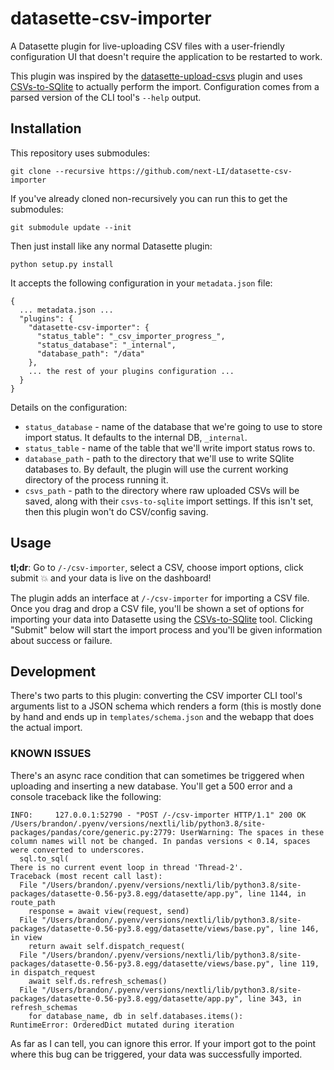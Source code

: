 # datasette-csv-importer

A Datasette plugin for live-uploading CSV files with a user-friendly configuration UI that doesn't require the application to be restarted to work.

This plugin was inspired by the [datasette-upload-csvs](https://github.com/simonw/datasette-upload-csvs) plugin and uses [CSVs-to-SQlite](https://github.com/simonw/csvs-to-sqlite) to actually perform the import. Configuration comes from a parsed version of the CLI tool's `--help` output.

## Installation

This repository uses submodules:

    git clone --recursive https://github.com/next-LI/datasette-csv-importer

If you've already cloned non-recursively you can run this to get the submodules:

    git submodule update --init

Then just install like any normal Datasette plugin:

    python setup.py install

It accepts the following configuration in your `metadata.json` file:

    {
      ... metadata.json ...
      "plugins": {
        "datasette-csv-importer": {
          "status_table": "_csv_importer_progress_",
          "status_database": "_internal",
          "database_path": "/data"
        },
        ... the rest of your plugins configuration ...
      }
    }

Details on the configuration:

- `status_database` - name of the database that we're going to use to store import status. It defaults to the internal DB, `_internal`.
- `status_table` - name of the table that we'll write import status rows to.
- `database_path` - path to the directory that we'll use to write SQlite databases to. By default, the plugin will use the current working directory of the process running it.
- `csvs_path` - path to the directory where raw uploaded CSVs will be saved, along with their `csvs-to-sqlite` import settings. If this isn't set, then this plugin won't do CSV/config saving.

## Usage

**tl;dr**: Go to `/-/csv-importer`, select a CSV, choose import options, click submit 💥 and your data is live on the dashboard!

The plugin adds an interface at `/-/csv-importer` for importing a CSV file. Once you drag and drop a CSV file, you'll be shown a set of options for importing your data into Datasette using the [CSVs-to-SQlite](https://github.com/simonw/csvs-to-sqlite) tool. Clicking "Submit" below will start the import process and you'll be given information about success or failure.

## Development

There's two parts to this plugin: converting the CSV importer CLI tool's arguments list to a JSON schema which renders a form (this is mostly done by hand and ends up in `templates/schema.json` and the webapp that does the actual import.

### KNOWN ISSUES

There's an async race condition that can sometimes be triggered when uploading and inserting a new database. You'll get a 500 error and a console traceback like the following:

```
INFO:     127.0.0.1:52790 - "POST /-/csv-importer HTTP/1.1" 200 OK
/Users/brandon/.pyenv/versions/nextli/lib/python3.8/site-packages/pandas/core/generic.py:2779: UserWarning: The spaces in these column names will not be changed. In pandas versions < 0.14, spaces were converted to underscores.
  sql.to_sql(
There is no current event loop in thread 'Thread-2'.
Traceback (most recent call last):
  File "/Users/brandon/.pyenv/versions/nextli/lib/python3.8/site-packages/datasette-0.56-py3.8.egg/datasette/app.py", line 1144, in route_path
    response = await view(request, send)
  File "/Users/brandon/.pyenv/versions/nextli/lib/python3.8/site-packages/datasette-0.56-py3.8.egg/datasette/views/base.py", line 146, in view
    return await self.dispatch_request(
  File "/Users/brandon/.pyenv/versions/nextli/lib/python3.8/site-packages/datasette-0.56-py3.8.egg/datasette/views/base.py", line 119, in dispatch_request
    await self.ds.refresh_schemas()
  File "/Users/brandon/.pyenv/versions/nextli/lib/python3.8/site-packages/datasette-0.56-py3.8.egg/datasette/app.py", line 343, in refresh_schemas
    for database_name, db in self.databases.items():
RuntimeError: OrderedDict mutated during iteration
```

As far as I can tell, you can ignore this error. If your import got to the point where this bug can be triggered, your data was successfully imported.
